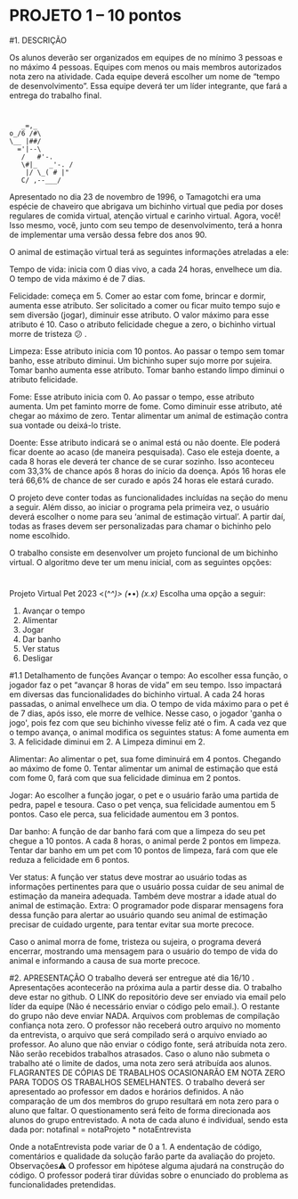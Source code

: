 # PROJETO 1 – 10 pontos
#1. DESCRIÇÃO

Os alunos deverão ser organizados em equipes de no mínimo 3 pessoas e no máximo 4 pessoas. Equipes com menos ou mais membros autorizados nota zero na atividade. Cada equipe deverá escolher um nome de “tempo de desenvolvimento”. Essa equipe deverá ter um líder integrante, que fará a entrega do trabalho final.
# 
       _=,_         
    o_/6 /#\        
    \__ |##/        
      ='|--\         
       /   #'-.     
       \#|_   _'-. /
        |/ \_( # |" 
       C/ ,--___/
   
   Apresentado no dia 23 de novembro de 1996, o Tamagotchi era uma espécie de chaveiro que abrigava um bichinho virtual que pedia por doses regulares de comida virtual, atenção virtual e carinho virtual. Agora, você! Isso mesmo, você, junto com seu tempo de desenvolvimento, terá a honra de implementar uma versão dessa febre dos anos 90.

O animal de estimação virtual terá as seguintes informações atreladas a ele:

Tempo de vida: inicia com 0 dias vivo, a cada 24 horas, envelhece um dia. O tempo de vida máximo é de 7 dias.

Felicidade: começa em 5. Comer ao estar com fome, brincar e dormir, aumenta esse atributo. Ser solicitado a comer ou ficar muito tempo sujo e sem diversão (jogar), diminuir esse atributo. O valor máximo para esse atributo é 10. Caso o atributo felicidade chegue a zero, o bichinho virtual morre de tristeza 😕 .

Limpeza: Esse atributo inicia com 10 pontos. Ao passar o tempo sem tomar banho, esse atributo diminui. Um bichinho super sujo morre por sujeira. Tomar banho aumenta esse atributo. Tomar banho estando limpo diminui o atributo felicidade.

Fome: Esse atributo inicia com 0. Ao passar o tempo, esse atributo aumenta. Um pet faminto morre de fome. Como diminuir esse atributo, até chegar ao máximo de zero. Tentar alimentar um animal de estimação contra sua vontade ou deixá-lo triste.

Doente: Esse atributo indicará se o animal está ou não doente. Ele poderá ficar doente ao acaso (de maneira pesquisada). Caso ele esteja doente, a cada 8 horas ele deverá ter chance de se curar sozinho. Isso aconteceu com 33,3% de chance após 8 horas do início da doença. Após 16 horas ele terá 66,6% de chance de ser curado e após 24 horas ele estará curado.

O projeto deve conter todas as funcionalidades incluídas na seção do menu a seguir. Além disso, ao iniciar o programa pela primeira vez, o usuário deverá escolher o nome para seu ‘animal de estimação virtual’. A partir daí, todas as frases devem ser personalizadas para chamar o bichinho pelo nome escolhido.

O trabalho consiste em desenvolver um projeto funcional de um bichinho virtual. O algoritmo deve ter um menu inicial, com as seguintes opções:
#
Projeto Virtual Pet 2023
<(^_^)>    (•_•)    _(x.x)_
Escolha uma opção a seguir: 
1.	Avançar o tempo
2.	Alimentar
3.	Jogar
4.	Dar banho
5.	Ver status
6.	Desligar

#1.1 Detalhamento de funções
Avançar o tempo: Ao escolher essa função, o jogador faz o pet “avançar 8 horas de vida” em seu tempo. Isso impactará em diversas das funcionalidades do bichinho virtual. A cada 24 horas passadas, o animal envelhece um dia. O tempo de vida máximo para o pet é de 7 dias, após isso, ele morre de velhice. Nesse caso, o jogador 'ganha o jogo', pois fez com que seu bichinho vivesse feliz até o fim. A cada vez que o tempo avança, o animal modifica os seguintes status: A fome aumenta em 3. A felicidade diminui em 2. A Limpeza diminui em 2.

Alimentar: Ao alimentar o pet, sua fome diminuirá em 4 pontos. Chegando ao máximo de fome 0. Tentar alimentar um animal de estimação que está com fome 0, fará com que sua felicidade diminua em 2 pontos.

Jogar: Ao escolher a função jogar, o pet e o usuário farão uma partida de pedra, papel e tesoura. Caso o pet vença, sua felicidade aumentou em 5 pontos. Caso ele perca, sua felicidade aumentou em 3 pontos.

Dar banho: A função de dar banho fará com que a limpeza do seu pet chegue a 10 pontos. A cada 8 horas, o animal perde 2 pontos em limpeza. Tentar dar banho em um pet com 10 pontos de limpeza, fará com que ele reduza a felicidade em 6 pontos.

Ver status: A função ver status deve mostrar ao usuário todas as informações pertinentes para que o usuário possa cuidar de seu animal de estimação da maneira adequada. Também deve mostrar a idade atual do animal de estimação. Extra: O programador pode disparar mensagens fora dessa função para alertar ao usuário quando seu animal de estimação precisar de cuidado urgente, para tentar evitar sua morte precoce.

Caso o animal morra de fome, tristeza ou sujeira, o programa deverá encerrar, mostrando uma mensagem para o usuário do tempo de vida do animal e informando a causa de sua morte precoce.

#2. APRESENTAÇÃO
O trabalho deverá ser entregue até dia 16/10 . Apresentações acontecerão na próxima aula a partir desse dia.
O trabalho deve estar no github. O LINK do repositório deve ser enviado via email pelo líder da equipe (Não é necessário enviar o código pelo email.). O restante do grupo não deve enviar NADA.
Arquivos com problemas de compilação confiança nota zero. O professor não receberá outro arquivo no momento da entrevista, o arquivo que será compilado será o arquivo enviado ao professor.
Ao aluno que não enviar o código fonte, será atribuída nota zero.
Não serão recebidos trabalhos atrasados. Caso o aluno não submeta o trabalho até o limite de dados, uma nota zero será atribuída aos alunos.
FLAGRANTES DE CÓPIAS DE TRABALHOS OCASIONARÃO EM NOTA ZERO PARA TODOS OS TRABALHOS SEMELHANTES.
O trabalho deverá ser apresentado ao professor em dados e horários definidos. A não comparação de um dos membros do grupo resultará em nota zero para o aluno que faltar. O questionamento será feito de forma direcionada aos alunos do grupo entrevistado. A nota de cada aluno é individual, sendo esta dada por:
notafinal = notaProjeto * notaEntrevista

Onde a notaEntrevista pode variar de 0 a 1.
A endentação de código, comentários e qualidade da solução farão parte da avaliação do projeto.
Observações⚠️
 O professor em hipótese alguma ajudará na construção do código.
 O professor poderá tirar dúvidas sobre o enunciado do problema as funcionalidades pretendidas.
